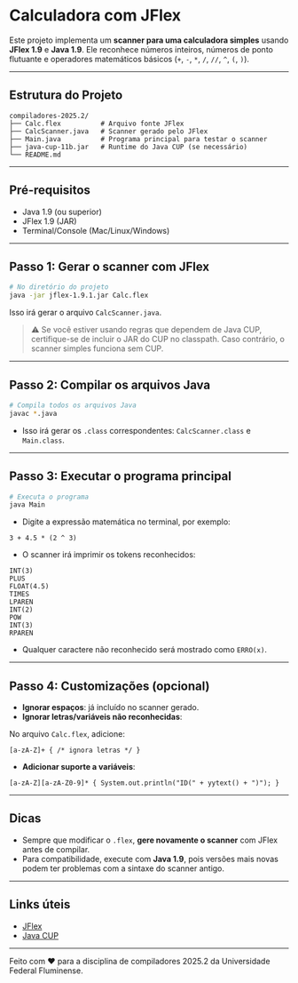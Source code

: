 # Calculadora com JFlex

Este projeto implementa um **scanner para uma calculadora simples** usando **JFlex 1.9** e **Java 1.9**. Ele reconhece números inteiros, números de ponto flutuante e operadores matemáticos básicos (`+`, `-`, `*`, `/`, `//`, `^`, `(`, `)`).

---

## Estrutura do Projeto

```
compiladores-2025.2/
├── Calc.flex          # Arquivo fonte JFlex
├── CalcScanner.java   # Scanner gerado pelo JFlex
├── Main.java          # Programa principal para testar o scanner
├── java-cup-11b.jar   # Runtime do Java CUP (se necessário)
└── README.md
```

---

## Pré-requisitos

* Java 1.9 (ou superior)
* JFlex 1.9 (JAR)
* Terminal/Console (Mac/Linux/Windows)

---

## Passo 1: Gerar o scanner com JFlex

```bash
# No diretório do projeto
java -jar jflex-1.9.1.jar Calc.flex
```

Isso irá gerar o arquivo `CalcScanner.java`.

> ⚠️ Se você estiver usando regras que dependem de Java CUP, certifique-se de incluir o JAR do CUP no classpath. Caso contrário, o scanner simples funciona sem CUP.

---

## Passo 2: Compilar os arquivos Java

```bash
# Compila todos os arquivos Java
javac *.java
```

* Isso irá gerar os `.class` correspondentes: `CalcScanner.class` e `Main.class`.

---

## Passo 3: Executar o programa principal

```bash
# Executa o programa
java Main
```

* Digite a expressão matemática no terminal, por exemplo:

```
3 + 4.5 * (2 ^ 3)
```

* O scanner irá imprimir os tokens reconhecidos:

```
INT(3)
PLUS
FLOAT(4.5)
TIMES
LPAREN
INT(2)
POW
INT(3)
RPAREN
```

* Qualquer caractere não reconhecido será mostrado como `ERRO(x)`.

---

## Passo 4: Customizações (opcional)

* **Ignorar espaços**: já incluído no scanner gerado.
* **Ignorar letras/variáveis não reconhecidas**:

No arquivo `Calc.flex`, adicione:

```jflex
[a-zA-Z]+ { /* ignora letras */ }
```

* **Adicionar suporte a variáveis**:

```jflex
[a-zA-Z][a-zA-Z0-9]* { System.out.println("ID(" + yytext() + ")"); }
```

---

## Dicas

* Sempre que modificar o `.flex`, **gere novamente o scanner** com JFlex antes de compilar.
* Para compatibilidade, execute com **Java 1.9**, pois versões mais novas podem ter problemas com a sintaxe do scanner antigo.

---

## Links úteis

* [JFlex](https://jflex.de/)
* [Java CUP](https://www2.cs.tum.edu/projects/cup/)

---

Feito com ❤️ para a disciplina de compiladores 2025.2 da Universidade Federal Fluminense.
